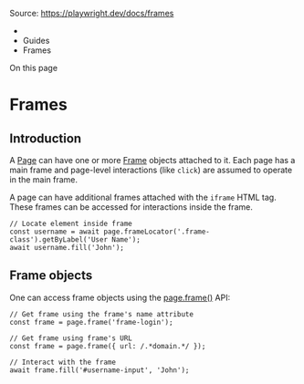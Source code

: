 Source: https://playwright.dev/docs/frames

  * [](/)
  * Guides
  * Frames



On this page

# Frames

## Introduction​

A [Page](/docs/api/class-page "Page") can have one or more [Frame](/docs/api/class-frame "Frame") objects attached to it. Each page has a main frame and page-level interactions (like `click`) are assumed to operate in the main frame.

A page can have additional frames attached with the `iframe` HTML tag. These frames can be accessed for interactions inside the frame.
    
    
    // Locate element inside frame  
    const username = await page.frameLocator('.frame-class').getByLabel('User Name');  
    await username.fill('John');  
    

## Frame objects​

One can access frame objects using the [page.frame()](/docs/api/class-page#page-frame) API:
    
    
    // Get frame using the frame's name attribute  
    const frame = page.frame('frame-login');  
      
    // Get frame using frame's URL  
    const frame = page.frame({ url: /.*domain.*/ });  
      
    // Interact with the frame  
    await frame.fill('#username-input', 'John');  
    
